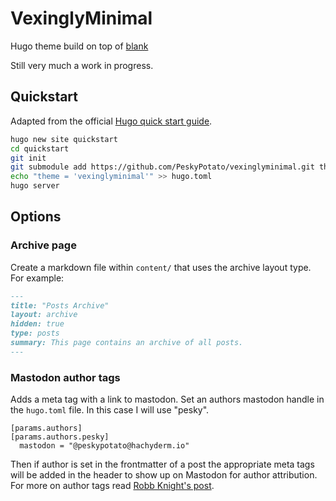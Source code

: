 # VexinglyMinimal 

Hugo theme build on top of [blank](https://github.com/vimux/blank)

Still very much a work in progress.

## Quickstart
Adapted from the official [Hugo quick start guide](https://gohugo.io/getting-started/quick-start/#create-a-site).

```bash
hugo new site quickstart
cd quickstart
git init
git submodule add https://github.com/PeskyPotato/vexinglyminimal.git themes/vexinglyminimal
echo "theme = 'vexinglyminimal'" >> hugo.toml
hugo server
```

## Options

### Archive page

Create a markdown file within `content/` that uses the archive layout type. For example:

```markdown
---
title: "Posts Archive"
layout: archive
hidden: true
type: posts
summary: This page contains an archive of all posts.
---
```

### Mastodon author tags

Adds a meta tag with a link to mastodon. Set an authors mastodon handle in the `hugo.toml` file. In this case I will use "pesky".

```
[params.authors]
[params.authors.pesky]
  mastodon = "@peskypotato@hachyderm.io"
```

Then if author is set in the frontmatter of a post the appropriate meta tags will be added in the header to show up on Mastodon for author attribution. For more on author tags read [Robb Knight's post](https://rknight.me/blog/setting-up-mastodon-author-tags/).



